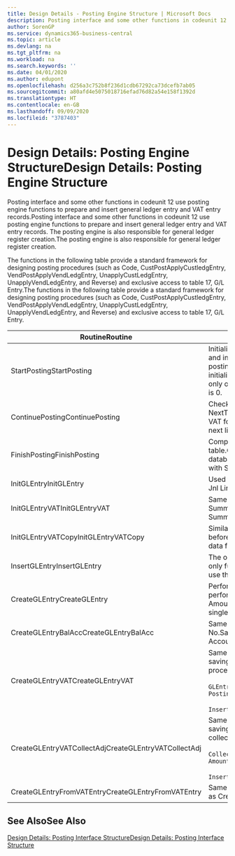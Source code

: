 ```yaml
---
title: Design Details - Posting Engine Structure | Microsoft Docs
description: Posting interface and some other functions in codeunit 12 use posting engine functions to prepare and insert general ledger entry and VAT entry records. The posting engine is also responsible for general ledger register creation.
author: SorenGP
ms.service: dynamics365-business-central
ms.topic: article
ms.devlang: na
ms.tgt_pltfrm: na
ms.workload: na
ms.search.keywords: ''
ms.date: 04/01/2020
ms.author: edupont
ms.openlocfilehash: d256a3c752b8f236d1cdb67292ca73dcefb7ab05
ms.sourcegitcommit: a80afd4e5075018716efad76d82a54e158f1392d
ms.translationtype: HT
ms.contentlocale: en-GB
ms.lasthandoff: 09/09/2020
ms.locfileid: "3787403"
---
```

# <a name="design-details-posting-engine-structure"></a><span data-ttu-id="bdbb5-104">Design Details: Posting Engine Structure</span><span class="sxs-lookup"><span data-stu-id="bdbb5-104">Design Details: Posting Engine Structure</span></span>
<span data-ttu-id="bdbb5-105">Posting interface and some other functions in codeunit 12 use posting engine functions to prepare and insert general ledger entry and VAT entry records.</span><span class="sxs-lookup"><span data-stu-id="bdbb5-105">Posting interface and some other functions in codeunit 12 use posting engine functions to prepare and insert general ledger entry and VAT entry records.</span></span> <span data-ttu-id="bdbb5-106">The posting engine is also responsible for general ledger register creation.</span><span class="sxs-lookup"><span data-stu-id="bdbb5-106">The posting engine is also responsible for general ledger register creation.</span></span>  
  
 <span data-ttu-id="bdbb5-107">The functions in the following table provide a standard framework for designing posting procedures (such as Code, CustPostApplyCustledgEntry, VendPostApplyVendLedgEntry, UnapplyCustLedgEntry, UnapplyVendLedgEntry, and Reverse) and exclusive access to table 17, G/L Entry.</span><span class="sxs-lookup"><span data-stu-id="bdbb5-107">The functions in the following table provide a standard framework for designing posting procedures (such as Code, CustPostApplyCustledgEntry, VendPostApplyVendLedgEntry, UnapplyCustLedgEntry, UnapplyVendLedgEntry, and Reverse) and exclusive access to table 17, G/L Entry.</span></span>  
  
|<span data-ttu-id="bdbb5-108">Routine</span><span class="sxs-lookup"><span data-stu-id="bdbb5-108">Routine</span></span>|<span data-ttu-id="bdbb5-109">Description</span><span class="sxs-lookup"><span data-stu-id="bdbb5-109">Description</span></span>|  
|-------------|---------------------------------------|  
|<span data-ttu-id="bdbb5-110">StartPosting</span><span class="sxs-lookup"><span data-stu-id="bdbb5-110">StartPosting</span></span>|<span data-ttu-id="bdbb5-111">Initializes posting buffer TempGLEntryBuf, locks G/L Entry and VAT Entry tables, and initializes Accounting Period, G/L Register, and Exchange Rate.</span><span class="sxs-lookup"><span data-stu-id="bdbb5-111">Initializes posting buffer TempGLEntryBuf, locks G/L Entry and VAT Entry tables, and initializes Accounting Period, G/L Register, and Exchange Rate.</span></span> <span data-ttu-id="bdbb5-112">Should be called only once, then NextEntryNo is 0.</span><span class="sxs-lookup"><span data-stu-id="bdbb5-112">Should be called only once, then NextEntryNo is 0.</span></span>|  
|<span data-ttu-id="bdbb5-113">ContinuePosting</span><span class="sxs-lookup"><span data-stu-id="bdbb5-113">ContinuePosting</span></span>|<span data-ttu-id="bdbb5-114">Checks and posts unrealized VAT for previous transaction increment NextTransactionNo and prepares post of next line.</span><span class="sxs-lookup"><span data-stu-id="bdbb5-114">Checks and posts unrealized VAT for previous transaction increment NextTransactionNo and prepares post of next line.</span></span>|  
|<span data-ttu-id="bdbb5-115">FinishPosting</span><span class="sxs-lookup"><span data-stu-id="bdbb5-115">FinishPosting</span></span>|<span data-ttu-id="bdbb5-116">Completes posting by inserting G/L entries from temporary buffer into database table.</span><span class="sxs-lookup"><span data-stu-id="bdbb5-116">Completes posting by inserting G/L entries from temporary buffer into database table.</span></span> <span data-ttu-id="bdbb5-117">Always used together with StartPosting.</span><span class="sxs-lookup"><span data-stu-id="bdbb5-117">Always used together with StartPosting.</span></span> <span data-ttu-id="bdbb5-118">Checks for inconsistencies.</span><span class="sxs-lookup"><span data-stu-id="bdbb5-118">Checks for inconsistencies.</span></span>|  
|<span data-ttu-id="bdbb5-119">InitGLEntry</span><span class="sxs-lookup"><span data-stu-id="bdbb5-119">InitGLEntry</span></span>|<span data-ttu-id="bdbb5-120">Used to initialise new G/L entry for Gen.</span><span class="sxs-lookup"><span data-stu-id="bdbb5-120">Used to initialize new G/L entry for Gen.</span></span> <span data-ttu-id="bdbb5-121">Jnl Line.</span><span class="sxs-lookup"><span data-stu-id="bdbb5-121">Jnl Line.</span></span> <span data-ttu-id="bdbb5-122">Returns GLEntry as parameter.</span><span class="sxs-lookup"><span data-stu-id="bdbb5-122">Returns GLEntry as parameter.</span></span>|  
|<span data-ttu-id="bdbb5-123">InitGLEntryVAT</span><span class="sxs-lookup"><span data-stu-id="bdbb5-123">InitGLEntryVAT</span></span>|<span data-ttu-id="bdbb5-124">Same as InitGLEntry, but also assigns Bal. Account No. and SummarizeVAT.</span><span class="sxs-lookup"><span data-stu-id="bdbb5-124">Same as InitGLEntry, but also assigns Bal. Account No. and SummarizeVAT.</span></span>|  
|<span data-ttu-id="bdbb5-125">InitGLEntryVATCopy</span><span class="sxs-lookup"><span data-stu-id="bdbb5-125">InitGLEntryVATCopy</span></span>|<span data-ttu-id="bdbb5-126">Similar to InitGLEntryVAT, but also copies posting groups data from VAT Entry before SummarizeVAT.</span><span class="sxs-lookup"><span data-stu-id="bdbb5-126">Similar to InitGLEntryVAT, but also copies posting groups data from VAT Entry before SummarizeVAT.</span></span>|  
|<span data-ttu-id="bdbb5-127">InsertGLEntry</span><span class="sxs-lookup"><span data-stu-id="bdbb5-127">InsertGLEntry</span></span>|<span data-ttu-id="bdbb5-128">The only function that inserts G/L entry into global TempGLEntryBuf table.</span><span class="sxs-lookup"><span data-stu-id="bdbb5-128">The only function that inserts G/L entry into global TempGLEntryBuf table.</span></span> <span data-ttu-id="bdbb5-129">Always use this function for insert.</span><span class="sxs-lookup"><span data-stu-id="bdbb5-129">Always use this function for insert.</span></span>|  
|<span data-ttu-id="bdbb5-130">CreateGLEntry</span><span class="sxs-lookup"><span data-stu-id="bdbb5-130">CreateGLEntry</span></span>|<span data-ttu-id="bdbb5-131">Performs an InitGLEntry, assigns Additional Currency Amount, and then performs InsertGLEntry.</span><span class="sxs-lookup"><span data-stu-id="bdbb5-131">Performs an InitGLEntry, assigns Additional Currency Amount, and then performs InsertGLEntry.</span></span> <span data-ttu-id="bdbb5-132">Replaces several lines of code with a single function call.</span><span class="sxs-lookup"><span data-stu-id="bdbb5-132">Replaces several lines of code with a single function call.</span></span>|  
|<span data-ttu-id="bdbb5-133">CreateGLEntryBalAcc</span><span class="sxs-lookup"><span data-stu-id="bdbb5-133">CreateGLEntryBalAcc</span></span>|<span data-ttu-id="bdbb5-134">Same as CreateGLEntry, but also assigns Bal. Account Type and Bal. Account No.</span><span class="sxs-lookup"><span data-stu-id="bdbb5-134">Same as CreateGLEntry, but also assigns Bal. Account Type and Bal. Account No.</span></span>|  
|<span data-ttu-id="bdbb5-135">CreateGLEntryVAT</span><span class="sxs-lookup"><span data-stu-id="bdbb5-135">CreateGLEntryVAT</span></span>|<span data-ttu-id="bdbb5-136">Same as CreateGLEntry, but with additional processing for posting groups and saving to temporary VAT buffer:</span><span class="sxs-lookup"><span data-stu-id="bdbb5-136">Same as CreateGLEntry, but with additional processing for posting groups and saving to temporary VAT buffer:</span></span><br /><br /> `GLEntry.CopyPostingGroupsFromDtldCVBuf(DtldCVLedgEntryBuf,GenJnlLine."Gen. Posting Type");`<br /><br /> `InsertVATEntriesFromTemp(DtldCVLedgEntryBuf,GLEntry);`|  
|<span data-ttu-id="bdbb5-137">CreateGLEntryVATCollectAdj</span><span class="sxs-lookup"><span data-stu-id="bdbb5-137">CreateGLEntryVATCollectAdj</span></span>|<span data-ttu-id="bdbb5-138">Same as CreateGLEntry, but with additional collection of adjustments and saving to temporary VAT buffer:</span><span class="sxs-lookup"><span data-stu-id="bdbb5-138">Same as CreateGLEntry, but with additional collection of adjustments and saving to temporary VAT buffer:</span></span><br /><br /> `CollectAdjustment(AdjAmount,GLEntry.Amount,GLEntry."Additional-Currency Amount",OriginalDateSet);`<br /><br /> `InsertVATEntriesFromTemp(DtldCVLedgEntryBuf,GLEntry);`|  
|<span data-ttu-id="bdbb5-139">CreateGLEntryFromVATEntry</span><span class="sxs-lookup"><span data-stu-id="bdbb5-139">CreateGLEntryFromVATEntry</span></span>|<span data-ttu-id="bdbb5-140">Same as CreateGLEntry, but also copies posting groups from VAT entry.</span><span class="sxs-lookup"><span data-stu-id="bdbb5-140">Same as CreateGLEntry, but also copies posting groups from VAT entry.</span></span>|  
  
## <a name="see-also"></a><span data-ttu-id="bdbb5-141">See Also</span><span class="sxs-lookup"><span data-stu-id="bdbb5-141">See Also</span></span>  
 [<span data-ttu-id="bdbb5-142">Design Details: Posting Interface Structure</span><span class="sxs-lookup"><span data-stu-id="bdbb5-142">Design Details: Posting Interface Structure</span></span>](design-details-posting-interface-structure.md)